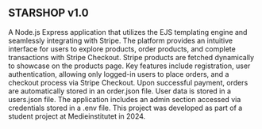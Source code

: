 ## STARSHOP v1.0
A Node.js Express application that utilizes the EJS templating engine and seamlessly integrating with Stripe. The platform provides an intuitive interface for users to explore products, order products, and complete transactions with Stripe Checkout. Stripe products are fetched dynamically to showcase on the products page.
Key features include registration, user authentication, allowing only logged-in users to place orders, and a checkout process via Stripe Checkout. Upon successful payment, orders are automatically stored in an order.json file. User data is stored in a users.json file. The application includes an admin section accessed via credentials stored in a .env file.
This project was developed as part of a student project at Medieinstitutet in 2024.
